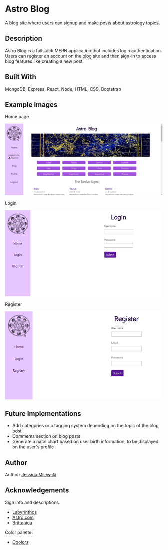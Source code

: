 # Astro Blog

A blog site where users can signup and make posts about astrology topics.

## Description

Astro Blog is a fullstack MERN application that includes login authentication. Users can register an account on the blog site and then sign-in to access blog features like creating a new post. 

## Built With

MongoDB, Express, React, Node, HTML, CSS, Bootstrap

## Example Images
Home page

![Home page](https://github.com/jlm323/astro-blog/blob/main/public/homepage-example.jpg)

Login

![Login](https://github.com/jlm323/astro-blog/blob/main/public/login-example.jpg)

Register 

![Register](https://github.com/jlm323/astro-blog/blob/main/public/register-example.jpg)

## Future Implementations

- Add categories or a tagging system depending on the topic of the blog post
- Comments section on blog posts
- Generate a natal chart based on user birth information, to be displayed on the user's profile

## Author

Author: [Jessica Milewski](http://github.com/jlm323)

## Acknowledgements

Sign info and descriptions: 
- [Labyrinthos](https://labyrinthos.co/blogs/astrology-horoscope-zodiac-signs/list-of-12-zodiac-signs-dates-meanings-symbols)
- [Astro.com](https://www.astro.com/astrology/in_signs_e.htm)
- [Brittanica](https://www.britannica.com/place/Capricorn)

Color palette:
- [Coolors](https://coolors.co/)

